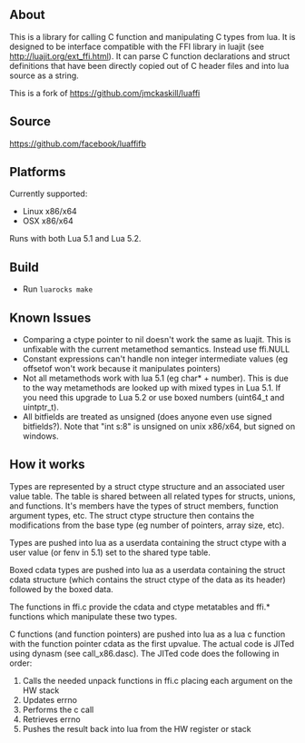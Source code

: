 About
-----
This is a library for calling C function and manipulating C types from lua. It
is designed to be interface compatible with the FFI library in luajit (see
http://luajit.org/ext_ffi.html). It can parse C function declarations and
struct definitions that have been directly copied out of C header files and
into lua source as a string.

This is a fork of https://github.com/jmckaskill/luaffi

Source
------
https://github.com/facebook/luaffifb

Platforms
---------
Currently supported:
- Linux x86/x64
- OSX x86/x64

Runs with both Lua 5.1 and Lua 5.2.

Build
-----
- Run `luarocks make`

Known Issues
------------
- Comparing a ctype pointer to nil doesn't work the same as luajit. This is
  unfixable with the current metamethod semantics. Instead use ffi.NULL
- Constant expressions can't handle non integer intermediate values (eg
  offsetof won't work because it manipulates pointers)
- Not all metamethods work with lua 5.1 (eg char* + number). This is due to
  the way metamethods are looked up with mixed types in Lua 5.1. If you need
this upgrade to Lua 5.2 or use boxed numbers (uint64_t and uintptr_t).
- All bitfields are treated as unsigned (does anyone even use signed
  bitfields?). Note that "int s:8" is unsigned on unix x86/x64, but signed on
windows.


How it works
------------
Types are represented by a struct ctype structure and an associated user value
table. The table is shared between all related types for structs, unions, and
functions. It's members have the types of struct members, function argument
types, etc. The struct ctype structure then contains the modifications from
the base type (eg number of pointers, array size, etc).

Types are pushed into lua as a userdata containing the struct ctype with a
user value (or fenv in 5.1) set to the shared type table.

Boxed cdata types are pushed into lua as a userdata containing the struct
cdata structure (which contains the struct ctype of the data as its header)
followed by the boxed data.

The functions in ffi.c provide the cdata and ctype metatables and ffi.*
functions which manipulate these two types.

C functions (and function pointers) are pushed into lua as a lua c function
with the function pointer cdata as the first upvalue. The actual code is JITed
using dynasm (see call_x86.dasc). The JITed code does the following in order:
1. Calls the needed unpack functions in ffi.c placing each argument on the HW stack
2. Updates errno
3. Performs the c call
4. Retrieves errno
5. Pushes the result back into lua from the HW register or stack

